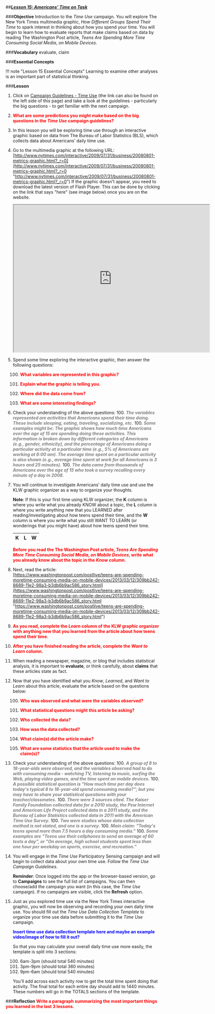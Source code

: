 ##***<u>Lesson 15: Americans’ Time on Task</u>***

###**Objective**
Introduction to the *Time Use* campaign. You will explore The New York Times multimedia graphic,
*How Different Groups Spend Their Time* to spark interest in thinking about how you spend your time. You will
begin to learn how to evaluate reports that make claims based on data by reading The Washington Post
article, *Teens Are Spending More Time Consuming Social Media*, *on Mobile Devices*.


###**Vocabulary**
evaluate, claim

###**Essential Concepts**

!!! note "Lesson 15 Essential Concepts"
    Learning to examine other analyses is an important part of statistical thinking.
    
###**Lesson**
1. Click on [Campaign Guidelines - Time Use](campaign2.md) (the link can also be found on the left side of this page) and take a look at the guidelines - 
particularly the big questions - to get familiar with the next campaign. 

2. <strong style="color: red;"> What are some predictions you might make based on the big questions in the *Time Use* campaign
guidelines? </strong>

3. In this lesson you will be exploring time use through an interactive graphic based on data from The Bureau of Labor Statistics (BLS), which collects data about Americans’
daily time use.

4. Go to the multimedia graphic at the following URL:<br>
    [http://www.nytimes.com/interactive/2009/07/31/business/20080801-metrics-graphic.html?_r=0](http://www.nytimes.com/interactive/2009/07/31/business/20080801-metrics-graphic.html?_r=0 "http://www.nytimes.com/interactive/2009/07/31/business/20080801-metrics-graphic.html?_r=0")
    If the graphic doesn't appear, you need to download the latest version of Flash Player. This can be done by clicking on the link that says "here" (see image  below) once you are on the website.

    <iframe src="https://drive.google.com/file/d/1eWSPUjQApxit_LQs-nMTqPCJr7yXPC57/preview" width="640" height="480"></iframe>


5. Spend some time exploring the interactive graphic, then answer the
following questions:

    100. <strong style="color: red;"> What variables are represented in this graphic? </strong>

    100. <strong style="color: red;">Explain what the graphic is telling you. </strong>

    100. <strong style="color: red;">Where did the data come from? </strong>

    100. <strong style="color: red;"> What are some interesting findings?</strong>

6. Check your understanding of the above questions:
    100. <span style="color:grey">***The variables represented are activities that Americans spend their time doing. These include sleeping, eating, traveling, socializing, etc.***</span>
    100. <span style="color:grey">***Some examples might be: The graphic shows how much time Americans over the age of 15 are spending doing these activities. This information is broken down by different categories of Americans (e.g., gender, ethnicity), and the percentage of Americans doing a particular activity at a particular time (e.g., 5% of Americans are working at 6:00 am). The average time spent on a particular activity is also shown (e.g., average time spent at work for all Americans is 3 hours and 25 minutes).***</span>
    100. <span style="color:grey">***The data came from thousands of Americans over the age of 15 who took a survey recalling every minute of a day in 2008.***</span>

7. You will continue to investigate Americans’ daily time use and use the KLW
graphic organizer as a way to organize your thoughts. 


    **Note**: If this is your first time using KLW organizer, the **K** column is where you write what you already KNOW about a topic, the **L** column is where you write anything new that you LEARNED after reading/investigating about how teens spend their time, and the **W**
    column is where you write what you still WANT TO LEARN (or wonderings that you might have) about how teens spend their time.


    | **K** | **L** | **W** |
    | ------------ | ------------- | ------------ |

    <strong style="color: red;">Before you read the The Washington Post article, *Teens Are Spending
More Time Consuming Social Media*, *on Mobile Devices*, write what you already know
about the topic in the *Know* column.</strong>
  

8. Next, read the article:<br>
    [https://www.washingtonpost.com/postlive/teens-are-spending-moretime-consuming-media-on-mobile-devices/2013/03/12/309bb242-8689-11e2-98a3-b3db6b9ac586_story.html](https://www.washingtonpost.com/postlive/teens-are-spending-moretime-consuming-media-on-mobile-devices/2013/03/12/309bb242-8689-11e2-98a3-b3db6b9ac586_story.html "https://www.washingtonpost.com/postlive/teens-are-spending-moretime-consuming-media-on-mobile-devices/2013/03/12/309bb242-8689-11e2-98a3-b3db6b9ac586_story.html")

9. <strong style="color: red;"> As you read, complete the *Learn* column of the KLW graphic organizer with anything new that you learned from the article about how teens spend their time.</strong>

10. <strong style="color: red;"> After you have finished reading the article, complete the *Want to Learn* column. </strong>

11. When reading a newspaper, magazine, or blog that includes statistical analysis, it is important to
**evaluate**, or think carefully, about **claims** that these articles state as fact.

12. Now that you have identified what you *Know*, *Learned*, and *Want to Learn* about this article, evaluate the article based on the questions below:

    100. <strong style="color: red;"> Who was observed and what were the variables observed? </strong>

    100. <strong style="color: red;"> What statistical questions might this article be asking? </strong>

    100. <strong style="color: red;"> Who collected the data? </strong>

    100. <strong style="color: red;"> How was the data collected? </strong>

    100. <strong style="color: red;"> What claim(s) did the article make? </strong>

    100. <strong style="color: red;"> What are some statistics that the article used to make the claim(s)? </strong>
    
13. Check your understanding of the above questions:
    100. <span style="color:grey">***A group of 8 to 18-year-olds were observed, and the variables observed had to do with consuming media - watching TV, listening to music, surfing the Web, playing video games, and the time spent on mobile devices.***</span>
    100. <span style="color:grey">***A possible statistical question is "How much time per day does today's typical 8 to 18-year-old spend consuming media?"; but you may have to share your statistical questions with your teacher/classmates.***</span>
    100. <span style="color:grey">***There were 3 sources cited. The Kaiser Family Foundation collected data for a 2010 study, the Pew Internet and American Life Project collected data in a 2011 study, and the Bureau of Labor Statistics collected data in 2011 with the American Time Use Survey.***</span>
    100. <span style="color:grey">***Two were studies whose data collection method is not stated, and one is a survey.***</span>
    100. <span style="color:grey">***Main claim: "Today's teens spend more than 7.5 hours a day consuming media."***</span>
    100. <span style="color:grey">***Some examples are "Teens use their cellphones to send an average of 60 texts a day", or "On average, high school students spent less than one hour per weekday on sports, exercise, and recreation."***</span>

14. You will engage in the *Time Use* Participatory Sensing campaign and will
begin to collect data about your own time use. Follow the *Time Use Campaign Guidelines*.

    **Reminder**: Once logged into the app or the browser-based version, go to
    **Campaigns** to see the full list of campaigns. You can then choose/add the
    campaign you want (in this case, the *Time Use* campaign). If no campaigns are visible, click the **Refresh** option.

15. Just as you explored time use via the New York Times interactive graphic, you will now be observing and recording your own daily time use. You should fill out the *Time Use Data Collection Template* to organize your time use data before submitting it to the *Time Use* campaign. 

    <strong style="color: blue;"> Insert time use data collection template here and maybe an example video/image of how to fill it out? </strong>

    So that you may calculate your overall daily time use more easily, the template is split into 3 sections: 

    100. 6am-3pm (should total 540 minutes)
    100. 3pm-9pm (should total 360 minutes)
    100. 9pm-6am (should total 540 minutes)

    You'll add across each activity row to get the total time spent doing that activity. The final total for each entire day should add to 1440 minutes. These numbers will go in the TOTALS sections of the template.


###**Reflection**
<strong style="color: red;"> Write a paragraph summarizing the most important things you learned in the last 3 lessons. </strong>